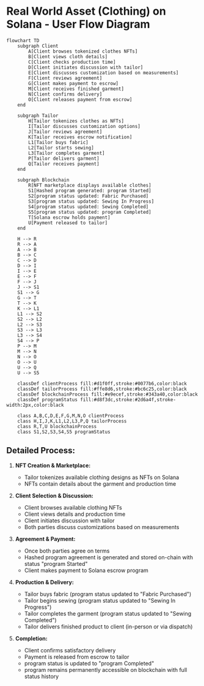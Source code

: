 # Real World Asset (Clothing) on Solana - User Flow Diagram

```mermaid
flowchart TD
    subgraph Client
        A[Client browses tokenized clothes NFTs]
        B[Client views cloth details]
        C[Client checks production time]
        D[Client initiates discussion with tailor]
        E[Client discusses customization based on measurements]
        F[Client reviews agreement]
        G[Client makes payment to escrow]
        M[Client receives finished garment]
        N[Client confirms delivery]
        O[Client releases payment from escrow]
    end

    subgraph Tailor
        H[Tailor tokenizes clothes as NFTs]
        I[Tailor discusses customization options]
        J[Tailor reviews agreement]
        K[Tailor receives escrow notification]
        L1[Tailor buys fabric]
        L2[Tailor starts sewing]
        L3[Tailor completes garment]
        P[Tailor delivers garment]
        Q[Tailor receives payment]
    end

    subgraph Blockchain
        R[NFT marketplace displays available clothes]
        S1[Hashed program generated: program Started]
        S2[program status updated: Fabric Purchased]
        S3[program status updated: Sewing In Progress]
        S4[program status updated: Sewing Completed]
        S5[program status updated: program Completed]
        T[Solana escrow holds payment]
        U[Payment released to tailor]
    end

    H --> R
    R --> A
    A --> B
    B --> C
    C --> D
    D --> I
    I --> E
    E --> F
    F --> J
    J --> S1
    S1 --> G
    G --> T
    T --> K
    K --> L1
    L1 --> S2
    S2 --> L2
    L2 --> S3
    S3 --> L3
    L3 --> S4
    S4 --> P
    P --> M
    M --> N
    N --> O
    O --> U
    U --> Q
    U --> S5

    classDef clientProcess fill:#d1f0ff,stroke:#0077b6,color:black
    classDef tailorProcess fill:#ffe8d6,stroke:#bc6c25,color:black
    classDef blockchainProcess fill:#e9ecef,stroke:#343a40,color:black
    classDef programStatus fill:#d8f3dc,stroke:#2d6a4f,stroke-width:2px,color:black

    class A,B,C,D,E,F,G,M,N,O clientProcess
    class H,I,J,K,L1,L2,L3,P,Q tailorProcess
    class R,T,U blockchainProcess
    class S1,S2,S3,S4,S5 programStatus
```

## Detailed Process:

1. **NFT Creation & Marketplace:**
   - Tailor tokenizes available clothing designs as NFTs on Solana
   - NFTs contain details about the garment and production time

2. **Client Selection & Discussion:**
   - Client browses available clothing NFTs
   - Client views details and production time
   - Client initiates discussion with tailor
   - Both parties discuss customizations based on measurements

3. **Agreement & Payment:**
   - Once both parties agree on terms
   - Hashed program agreement is generated and stored on-chain with status "program Started"
   - Client makes payment to Solana escrow program

4. **Production & Delivery:**
   - Tailor buys fabric (program status updated to "Fabric Purchased")
   - Tailor begins sewing (program status updated to "Sewing In Progress")
   - Tailor completes the garment (program status updated to "Sewing Completed")
   - Tailor delivers finished product to client (in-person or via dispatch)

5. **Completion:**
   - Client confirms satisfactory delivery
   - Payment is released from escrow to tailor
   - program status is updated to "program Completed"
   - program remains permanently accessible on blockchain with full status history 